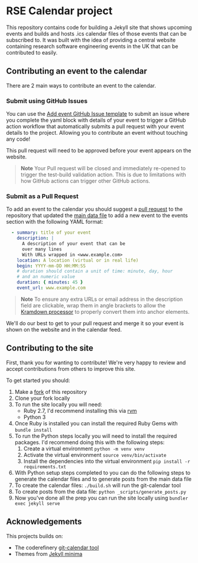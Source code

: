 # RSE Calendar project

This repository contains code for building a Jekyll site that shows upcoming
events and builds and hosts .ics calendar files of those events that can be
subscribed to. It was built with the idea of providing a central website
containing research software engineering events in the UK that can be
contributed to easily.

## Contributing an event to the calendar

There are 2 main ways to contribute an event to the calendar.

### Submit using GitHub Issues

You can use the [Add event GitHub Issue
template](https://github.com/Sparrow0hawk/rse-calendar/issues/new?assignees=&labels=add-event&projects=&template=add-an-event-template.md&title=%5BEVENT+TITLE%5D)
to submit an issue where you complete the yaml block with details of your event
to trigger a GitHub action workflow that automatically submits a pull request
with your event details to the project. Allowing you to contribute an event
without touching any code!

This pull request will need to be approved before your event appears on the website.

> **Note**
> Your Pull request will be closed and immediately re-opened to trigger the
> test-build validation action. This is due to limitations with how GitHub
> actions can trigger other GitHub actions.

### Submit as a Pull Request

To add an event to the calendar you should suggest a [pull
request](https://docs.github.com/en/pull-requests/collaborating-with-pull-requests/proposing-changes-to-your-work-with-pull-requests/creating-a-pull-request?tool=webui)
to the repository that updated the [main data file](./_data/main.yaml) to add a new
event to the events section with the following YAML format:

```yaml
  - summary: title of your event
    description: |
      A description of your event that can be
      over many lines
      With URLs wrapped in <www.example.com> 
    location: A location (virtual or in real life)
    begin: YYYY-mm-DD HH:MM:SS
    # duration should contain a unit of time: minute, day, hour 
    # and an numeric value
    duration: { minutes: 45 }
    event_url: www.example.com
```

> **Note**
> To ensure any extra URLs or email address in the description field are
> clickable, wrap them in angle brackets to allow the
> [Kramdown
> processor](https://kramdown.gettalong.org/syntax.html#automatic-links) to
> properly convert them into anchor elements.

We'll do our best to get to your pull request and merge it so your event is
shown on the website and in the calendar feed.

## Contributing to the site

First, thank you for wanting to contribute! We're very happy to review and
accept contributions from others to improve this site.

To get started you should:

1. Make a [fork](https://github.com/Sparrow0hawk/git-calendar-test/fork) of this
   repository
2. Clone your fork locally
3. To run the site locally you will need:
    -  Ruby 2.7, I'd recommend installing this via
       [rvm](https://github.com/rvm/rvm)
    - Python 3
4. Once Ruby is installed you can install the required Ruby Gems with `bundle
   install`
5. To run the Python steps locally you will need to install the required
   packages. I'd recommend doing this with the following steps:
   1. Create a virtual environment `python -m venv venv`
   2. Activate the virtual environment `source venv/bin/activate`
   3. Install the dependencies into the virtual environment `pip install -r
      requirements.txt` 
6. With Python setup steps completed to you can do the following steps to
   generate the calendar files and to generate posts from the main data file
7. To create the calendar files: `./build.sh` will run the git-calendar tool
8. To create posts from the data file: `python _scripts/generate_posts.py`
9. Now you've done all the prep you can run the site locally using `bundler exec
   jekyll serve`

## Acknowledgements

This projects builds on:

- The coderefinery [git-calendar tool](https://github.com/coderefinery/git-calendar-template)
- Themes from [Jekyll minima](https://github.com/jekyll/minima)
